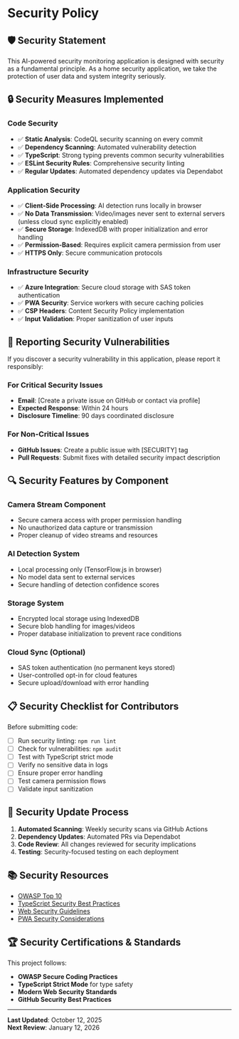 # Security Policy

## 🛡️ Security Statement

This AI-powered security monitoring application is designed with security as a fundamental principle. As a home security application, we take the protection of user data and system integrity seriously.

## 🔒 Security Measures Implemented

### **Code Security**
- ✅ **Static Analysis**: CodeQL security scanning on every commit
- ✅ **Dependency Scanning**: Automated vulnerability detection
- ✅ **TypeScript**: Strong typing prevents common security vulnerabilities
- ✅ **ESLint Security Rules**: Comprehensive security linting
- ✅ **Regular Updates**: Automated dependency updates via Dependabot

### **Application Security**
- ✅ **Client-Side Processing**: AI detection runs locally in browser
- ✅ **No Data Transmission**: Video/images never sent to external servers (unless cloud sync explicitly enabled)
- ✅ **Secure Storage**: IndexedDB with proper initialization and error handling
- ✅ **Permission-Based**: Requires explicit camera permission from user
- ✅ **HTTPS Only**: Secure communication protocols

### **Infrastructure Security**
- ✅ **Azure Integration**: Secure cloud storage with SAS token authentication
- ✅ **PWA Security**: Service workers with secure caching policies
- ✅ **CSP Headers**: Content Security Policy implementation
- ✅ **Input Validation**: Proper sanitization of user inputs

## 🚨 Reporting Security Vulnerabilities

If you discover a security vulnerability in this application, please report it responsibly:

### **For Critical Security Issues**
- **Email**: [Create a private issue on GitHub or contact via profile]
- **Expected Response**: Within 24 hours
- **Disclosure Timeline**: 90 days coordinated disclosure

### **For Non-Critical Issues**
- **GitHub Issues**: Create a public issue with [SECURITY] tag
- **Pull Requests**: Submit fixes with detailed security impact description

## 🔍 Security Features by Component

### **Camera Stream Component**
- Secure camera access with proper permission handling
- No unauthorized data capture or transmission
- Proper cleanup of video streams and resources

### **AI Detection System**
- Local processing only (TensorFlow.js in browser)
- No model data sent to external services
- Secure handling of detection confidence scores

### **Storage System**
- Encrypted local storage using IndexedDB
- Secure blob handling for images/videos
- Proper database initialization to prevent race conditions

### **Cloud Sync (Optional)**
- SAS token authentication (no permanent keys stored)
- User-controlled opt-in for cloud features
- Secure upload/download with error handling

## 📋 Security Checklist for Contributors

Before submitting code:

- [ ] Run security linting: `npm run lint`
- [ ] Check for vulnerabilities: `npm audit`
- [ ] Test with TypeScript strict mode
- [ ] Verify no sensitive data in logs
- [ ] Ensure proper error handling
- [ ] Test camera permission flows
- [ ] Validate input sanitization

## 🔄 Security Update Process

1. **Automated Scanning**: Weekly security scans via GitHub Actions
2. **Dependency Updates**: Automated PRs via Dependabot
3. **Code Review**: All changes reviewed for security implications
4. **Testing**: Security-focused testing on each deployment

## 📚 Security Resources

- [OWASP Top 10](https://owasp.org/www-project-top-ten/)
- [TypeScript Security Best Practices](https://github.com/microsoft/TypeScript/wiki/Coding-guidelines)
- [Web Security Guidelines](https://web.dev/security/)
- [PWA Security Considerations](https://web.dev/pwa-security/)

## 🏆 Security Certifications & Standards

This project follows:
- **OWASP Secure Coding Practices**
- **TypeScript Strict Mode** for type safety
- **Modern Web Security Standards**
- **GitHub Security Best Practices**

---

**Last Updated**: October 12, 2025  
**Next Review**: January 12, 2026